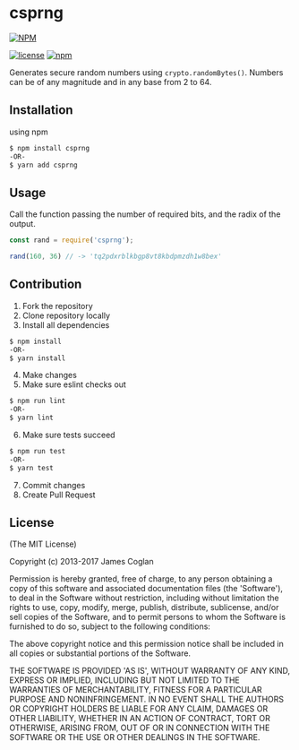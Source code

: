 # csprng

[![NPM](https://nodei.co/npm/csprng.png)](https://nodei.co/npm/csprng/)

[![license](https://img.shields.io/github/license/mashape/apistatus.svg?style=for-the-badge)](https://github.com/jcoglan/node-csprng/blob/master/LICENSE.md) 
[![npm](https://img.shields.io/npm/dw/localeval.svg?style=for-the-badge)](https://www.npmjs.com/package/csprng)

Generates secure random numbers using `crypto.randomBytes()`. Numbers can be of
any magnitude and in any base from 2 to 64.


## Installation

using npm
```bash
$ npm install csprng
-OR-
$ yarn add csprng
```

## Usage

Call the function passing the number of required bits, and the radix of the
output.

```js
const rand = require('csprng');

rand(160, 36) // -> 'tq2pdxrblkbgp8vt8kbdpmzdh1w8bex'
```

## Contribution

1. Fork the repository
2. Clone repository locally
3. Install all dependencies

```bash
$ npm install
-OR-
$ yarn install
```

4. Make changes
5. Make sure eslint checks out

```bash
$ npm run lint
-OR-
$ yarn lint
```

6. Make sure tests succeed

```bash
$ npm run test
-OR-
$ yarn test
```

7. Commit changes
8. Create Pull Request

## License

(The MIT License)

Copyright (c) 2013-2017 James Coglan

Permission is hereby granted, free of charge, to any person obtaining a copy of
this software and associated documentation files (the 'Software'), to deal in
the Software without restriction, including without limitation the rights to
use, copy, modify, merge, publish, distribute, sublicense, and/or sell copies of
the Software, and to permit persons to whom the Software is furnished to do so,
subject to the following conditions:

The above copyright notice and this permission notice shall be included in all
copies or substantial portions of the Software.

THE SOFTWARE IS PROVIDED 'AS IS', WITHOUT WARRANTY OF ANY KIND, EXPRESS OR
IMPLIED, INCLUDING BUT NOT LIMITED TO THE WARRANTIES OF MERCHANTABILITY, FITNESS
FOR A PARTICULAR PURPOSE AND NONINFRINGEMENT. IN NO EVENT SHALL THE AUTHORS OR
COPYRIGHT HOLDERS BE LIABLE FOR ANY CLAIM, DAMAGES OR OTHER LIABILITY, WHETHER
IN AN ACTION OF CONTRACT, TORT OR OTHERWISE, ARISING FROM, OUT OF OR IN
CONNECTION WITH THE SOFTWARE OR THE USE OR OTHER DEALINGS IN THE SOFTWARE.
